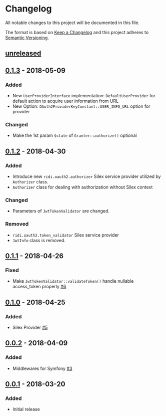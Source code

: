 # Changelog
All notable changes to this project will be documented in this file.

The format is based on [Keep a Changelog](http://keepachangelog.com/en/1.0.0/)
and this project adheres to [Semantic Versioning](http://semver.org/spec/v2.0.0.html).

## [unreleased]

## [0.1.3] - 2018-05-09

### Added
- New `UserProviderInterface` implementation: `DefaultUserProvider` for default action to acquire user information from URL
- New Option: `OAuth2ProviderKeyConstant::USER_INFO_URL` option for provider

### Changed
- Make the 1st param `$state` of `Granter::authorize()` optional

## [0.1.2] - 2018-04-30
### Added
- Introduce new `ridi.oauth2.authorizer` Silex service provider utilized by `Authorizer` class.
- `Authorizer` class for dealing with authorization without Silex context

### Changed
- Parameters of `JwtTokenValidator` are changed.

### Removed
- `ridi.oauth2.token_validator` Silex service provider
- `JwtInfo` class is removed.

## [0.1.1] - 2018-04-26
### Fixed
- Make `JwtTokenValidator::validateToken()` handle nullable access_token properly [#6](https://github.com/ridi/php-oauth2/pull/6)

## [0.1.0] - 2018-04-25
### Added
- Silex Provider [#5](https://github.com/ridi/php-oauth2/pull/5)

## [0.0.2] - 2018-04-09
### Added
- Middlewares for Symfony [#3](https://github.com/ridi/php-oauth2/pull/3)

## [0.0.1] - 2018-03-20
### Added
- Initial release



[unreleased]: https://github.com/ridi/php-oauth2/compare/v0.1.3...HEAD
[0.1.3]: https://github.com/ridi/php-oauth2/compare/v0.1.2...v0.1.3
[0.1.2]: https://github.com/ridi/php-oauth2/compare/v0.1.1...v0.1.2
[0.1.1]: https://github.com/ridi/php-oauth2/compare/v0.1.0...v0.1.1
[0.1.0]: https://github.com/ridi/php-oauth2/compare/v0.0.2...v0.1.0
[0.0.2]: https://github.com/ridi/php-oauth2/compare/v0.0.1...v0.0.2
[0.0.1]: https://github.com/ridi/php-oauth2/compare/4de01077bd941d3af4c8ed7e42777905db528f48...v0.0.1
